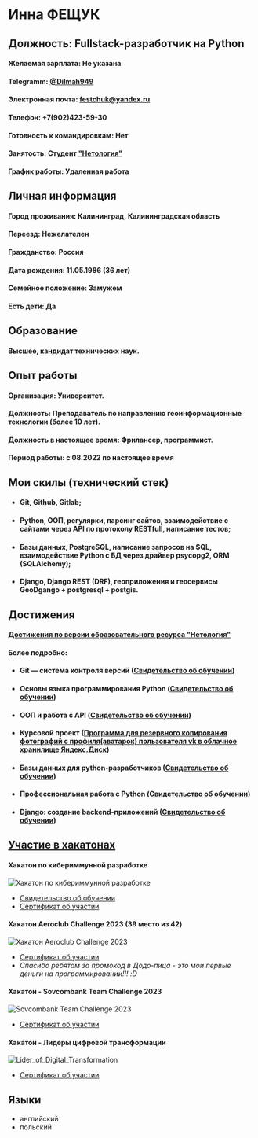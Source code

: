 # Инна ФЕЩУК
## Должность: Fullstack-разработчик на Python
#### Желаемая зарплата: Не указана
#### Telegramm: [@Dilmah949](https://t.me/Dilmah949)
#### Электронная почта: festchuk@yandex.ru
#### Телефон: +7(902)423-59-30
#### Готовность к командировкам: Нет
#### Занятость: Студент ["Нетология"](https://netolo.gy/uIx)
#### График работы: Удаленная работа
## Личная информация
#### Город проживания: Калининград, Калининградская область
#### Переезд: Нежелателен
#### Гражданство: Россия
#### Дата рождения: 11.05.1986 (36 лет)
#### Семейное положение: Замужем
#### Есть дети: Да
## Образование
#### Высшее, кандидат технических наук.
## Опыт работы 
#### Организация: Университет. 
#### Должность: Преподаватель по направлению геоинформационные технологии (более 10 лет). 
#### Должность в настоящее время:  Фрилансер, программист.
#### Период работы: c 08.2022 по настоящее время

## Мои скилы (технический стек)
- #### Git, Github, Gitlab;
- #### Python, ООП, регулярки, парсинг сайтов, взаимодействие с сайтами через API по протоколу RESTfull, написание тестов;
- #### Базы данных, PostgreSQL, написание запросов на SQL, взаимодействие Python с БД через драйвер psycopg2, ORM (SQLAlchemy); 
- #### Django, Django REST (DRF), геоприложения и геосервисы GeoDgango + postgresql + postgis.

## Достижения
####  [Достижения по версии образовательного ресурса "Нетология"](https://netology.ru/shared/achievements/61b1cc11-293b-4d5e-90fc-6cee1c44ea7e)
#### Более подробно:
- #### Git — система контроля версий ([Свидетельство об обучении](https://netology.ru/sharing/6b60f0fdbf88e90b6477b5f1f5a90f64?utm_source=social&utm_campaign=certificate_lms))
- #### Основы языка программирования Python ([Свидетельство об обучении](https://netology.ru/sharing/7264be489d0121e39e75c8f044f719af?utm_source=social&utm_campaign=certificate_lms))
- #### ООП и работа с API ([Свидетельство об обучении](https://netology.ru/sharing/89ff51c8126bf326383bead2df255591?utm_source=social&utm_campaign=certificate_lms ))
- #### Курсовой проект ([Программа для резервного копирования фотографий с профиля(аватарок) пользователя vk в облачное хранилище Яндекс.Диск](https://github.com/Inna949Festchuk/Project))
- #### Базы данных для python-разработчиков ([Свидетельство об обучении](https://netology.ru/sharing/178a2c7a3b253c26953a5b118386655f?utm_source=social&utm_campaign=certificate_lms))
- #### Профессиональная работа с Python ([Свидетельство об обучении](https://netology.ru/sharing/01e080c53e7c0d831c5de38a2a217df5?utm_source=social&utm_campaign=certificate_lms))
- #### Django: создание backend-приложений ([Свидетельство об обучении](https://netology.ru/sharing/1862941aa91451adcef7c1b267c00f4e?utm_source=social&utm_campaign=certificate_lms))

## [Участие в хакатонах](https://github.com/Inna949Festchuk/Hackathons)
#### **Хакатон по кибериммунной разработке**
![Хакатон по кибериммунной разработке](https://contestfiles.storage.yandexcloud.net/companies/86a6a31f4467a95b9020dad414fbf7e0/contests/851/F9GqscQ8_1679312078.webp)
- [Свидетельство об обучении](https://drive.google.com/file/d/1eNYjA694R3zXCdBELCcg4HJRoOD2__Po/view?usp=share_link)
- [Сертификат об участии](https://codenrock.com/users/27225/certificates/75)

#### **Хакатон Aeroclub Challenge 2023 (39 место из 42)**
![Хакатон Aeroclub Challenge 2023](https://contestfiles.storage.yandexcloud.net/companies/86a6a31f4467a95b9020dad414fbf7e0/contests/873/4LXsMlRp_1681913207.webp)
- [Сертификат об участии](https://codenrock.com/users/27225/certificates/90)
- *Спасибо ребятам за промокод в Додо-пица - это мои первые деньги на программировании!!! :D*

#### **Хакатон - Sovcombank Team Challenge 2023**
![Sovcombank Team Challenge 2023](https://contestfiles.storage.yandexcloud.net/companies/86a6a31f4467a95b9020dad414fbf7e0/contests/871/8pu1xjeH_1681210748.webp)
- [Сертификат об участии](https://codenrock.com/users/27225/certificates/77)

#### **Хакатон - Лидеры цифровой трансформации**
![Lider_of_Digital_Transformation](https://static.tildacdn.com/tild3034-6465-4635-a430-386339356661/__1080_1080___.png)
- [Сертификат об участии](https://drive.google.com/file/d/1W4gjCyyKzIYH6UyXicnWCIG-JnKxMglM/view?usp=drivesdk)

## Языки 
- английский
- польский 
